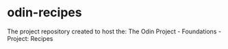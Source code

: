 # odin-recipes
The project repository created to host the:
The Odin Project - Foundations - Project: Recipes
